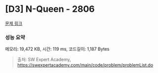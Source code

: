 # [D3] N-Queen - 2806 

[문제 링크](https://swexpertacademy.com/main/code/problem/problemDetail.do?contestProbId=AV7GKs06AU0DFAXB) 

### 성능 요약

메모리: 19,472 KB, 시간: 119 ms, 코드길이: 1,187 Bytes



> 출처: SW Expert Academy, https://swexpertacademy.com/main/code/problem/problemList.do